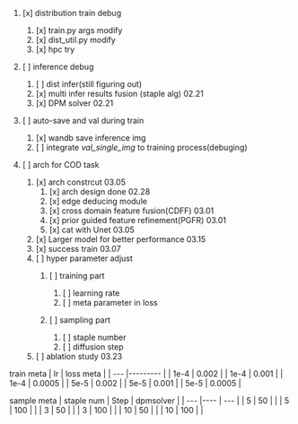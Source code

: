 1. [x] distribution train debug
   1. [x] train.py args modify 
   2. [x] dist_util.py modify
   3. [x] hpc try
   
2. [ ] inference debug
   1. [ ] dist infer(still figuring out)
   2. [x] multi infer results fusion (staple alg) 02.21
   3. [x] DPM solver 02.21

3.  [ ] auto-save and val during train
    1. [x] wandb save inference img
    2. [ ] integrate _val_single_img_ to training process(debuging)

4. [ ] arch for COD task
   1. [x] arch constrcut 03.05
      1. [x] arch design done 02.28
      2. [x] edge deducing module
      3. [x] cross domain feature fusion(CDFF) 03.01
      4. [x] prior guided feature refinement(PGFR)  03.01
      5. [x] cat with Unet 03.05
   2. [x] Larger model for better performance 03.15
   3. [x] success train 03.07
   4. [ ] hyper parameter adjust
      1. [ ] training part
         1. [ ] learning rate
         2. [ ] meta parameter in loss
      
      2. [ ] sampling part
         1. [ ] staple number
         2. [ ] diffusion step
   5. [ ] ablation study 03.23

train meta
| lr | loss meta |
| --- |--------- |
| 1e-4 | 0.002   |
| 1e-4 | 0.001   |
| 1e-4 | 0.0005  |
| 5e-5 | 0.002   |
| 5e-5 | 0.001   |
| 5e-5 | 0.0005  |

sample meta
| staple num | Step | dpmsolver |
|       ---  |----  |     ---   |
| 5          | 50   |           |
| 5          | 100  |           |
| 3          | 50   |           |
| 3          | 100  |           |
| 10         | 50   |           |
| 10         | 100  |           |